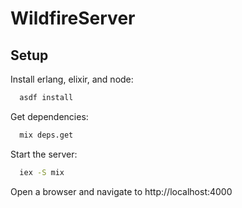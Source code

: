 # WildfireServer

## Setup

Install erlang, elixir, and node:

```bash
  asdf install
```

Get dependencies:

```bash
  mix deps.get
```

Start the server:

```bash
  iex -S mix
```

Open a browser and navigate to http://localhost:4000
